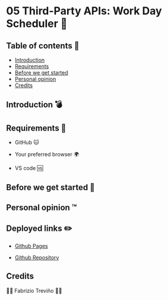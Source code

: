# 05 Third-Party APIs: Work Day Scheduler 📆

## Table of contents 🚀

* [Introduction](#introduction)
* [Requirements](#requirements-📣)
* [Before we get started](#before-we-get-started-🚩)
* [Personal opinion](#personal-opinion-™️)
* [Credits](#credits)

## Introduction 💣



## Requirements 📣

* GitHub 🐱

* Your preferred browser 🌍

* VS code 🆚

## Before we get started 🚩



## Personal opinion :tm:



## Deployed links ✏️

* [Github Pages]()

* [Github Repository](https://github.com/Fabri-Tech?tab=repositories)

## Credits

:wolf::wolf: Fabrizio Treviño :wolf::wolf:
